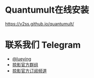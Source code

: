 # Quantumult在线安装

https://v2ss.github.io/quantumult/




# 联系我们 Telegram
 * [@lueying](https://t.me/lueying) 
 * [掠影官方群组](https://t.me/lueying_b)
 * [掠影官方订阅频道](https://t.me/lueying_a)
